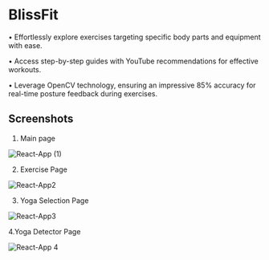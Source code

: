 
# BlissFit 

• Effortlessly explore exercises targeting specific body parts and equipment with ease.

• Access step-by-step guides with YouTube recommendations for effective workouts.

• Leverage OpenCV technology, ensuring an impressive 85% accuracy for real-time posture feedback during exercises.

## Screenshots

1. Main page 

![React-App (1)](https://github.com/GarvitSinghal47/Blissfit/assets/82756460/9b5a812d-ddf3-49ef-99ac-1116a5005696)

2. Exercise Page

![React-App2](https://github.com/GarvitSinghal47/Blissfit/assets/82756460/bd674a8d-682f-4999-b21a-2bf9ac3f36eb)

3. Yoga Selection Page

![React-App3](https://github.com/GarvitSinghal47/Blissfit/assets/82756460/956732ff-b630-40d0-83d6-b768887f2d82)


4.Yoga Detector Page

![React-App 4](https://github.com/GarvitSinghal47/Blissfit/assets/82756460/253cf7a8-4684-4f1d-9b0f-a00f8c53c71f)







